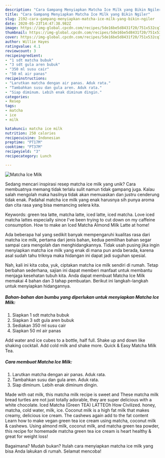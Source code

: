 ```yaml
---
description: "Cara Gampang Menyiapkan Matcha Ice Milk yang Bikin Ngiler"
title: "Cara Gampang Menyiapkan Matcha Ice Milk yang Bikin Ngiler"
slug: 2192-cara-gampang-menyiapkan-matcha-ice-milk-yang-bikin-ngiler
date: 2020-05-23T14:47:38.982Z
image: https://img-global.cpcdn.com/recipes/5de16be5d8431f20/751x532cq70/matcha-ice-milk-foto-resep-utama.jpg
thumbnail: https://img-global.cpcdn.com/recipes/5de16be5d8431f20/751x532cq70/matcha-ice-milk-foto-resep-utama.jpg
cover: https://img-global.cpcdn.com/recipes/5de16be5d8431f20/751x532cq70/matcha-ice-milk-foto-resep-utama.jpg
author: Willie Hayes
ratingvalue: 4.1
reviewcount: 3
recipeingredient:
- "1 sdt matcha bubuk"
- "3 sdt gula aren bubuk"
- "350 ml susu cair"
- "50 ml air panas"
recipeinstructions:
- "Larutkan matcha dengan air panas. Aduk rata."
- "Tambahkan susu dan gula aren. Aduk rata."
- "Siap diminum. Lebih enak diminum dingin."
categories:
- Resep
tags:
- matcha
- ice
- milk

katakunci: matcha ice milk 
nutrition: 250 calories
recipecuisine: Indonesian
preptime: "PT17M"
cooktime: "PT37M"
recipeyield: "3"
recipecategory: Lunch

---
```



![Matcha Ice Milk](https://img-global.cpcdn.com/recipes/5de16be5d8431f20/751x532cq70/matcha-ice-milk-foto-resep-utama.jpg)

Sedang mencari inspirasi resep matcha ice milk yang unik? Cara membuatnya memang tidak terlalu sulit namun tidak gampang juga. Kalau salah mengolah maka hasilnya tidak akan memuaskan dan justru cenderung tidak enak. Padahal matcha ice milk yang enak harusnya sih punya aroma dan cita rasa yang bisa memancing selera kita.

Keywords: green tea latte, matcha latte, iced latte, iced matcha. Love iced matcha lattes especially since I&#39;ve been trying to cut down on my caffeine consumption. How to make an Iced Matcha Almond Milk Latte at home!

Ada beberapa hal yang sedikit banyak mempengaruhi kualitas rasa dari matcha ice milk, pertama dari jenis bahan, kedua pemilihan bahan segar sampai cara mengolah dan menghidangkannya. Tidak usah pusing jika ingin menyiapkan matcha ice milk yang enak di mana pun anda berada, karena asal sudah tahu triknya maka hidangan ini dapat jadi suguhan spesial.


Nah, kali ini kita coba, yuk, ciptakan matcha ice milk sendiri di rumah. Tetap berbahan sederhana, sajian ini dapat memberi manfaat untuk membantu menjaga kesehatan tubuh kita. Anda dapat membuat Matcha Ice Milk memakai 4 bahan dan 3 tahap pembuatan. Berikut ini langkah-langkah untuk menyiapkan hidangannya.

<!--inarticleads1-->

##### Bahan-bahan dan bumbu yang diperlukan untuk menyiapkan Matcha Ice Milk:

1. Siapkan 1 sdt matcha bubuk
1. Siapkan 3 sdt gula aren bubuk
1. Sediakan 350 ml susu cair
1. Siapkan 50 ml air panas


Add water and ice cubes to a bottle, half full. Shake up and down like shaking cocktail. Add cold milk and shake more. Quick &amp; Easy Matcha Milk Tea. 

<!--inarticleads2-->

##### Cara membuat Matcha Ice Milk:

1. Larutkan matcha dengan air panas. Aduk rata.
1. Tambahkan susu dan gula aren. Aduk rata.
1. Siap diminum. Lebih enak diminum dingin.


Made with oat milk, this matcha milk recipe is sweet and These matcha milk bread turtles are not just totally adorable, they are super delicious with a white chocolate. Iced Matcha (Green TEA) LATTEOh How Civilized. honey, matcha, cold water, milk, ice. Coconut milk is a high fat milk that makes creamy, delicious ice cream. The cashews again add to the fat content Learn how to make vegan green tea ice cream using matcha, coconut milk &amp; cashews. Using almond milk, coconut milk, and matcha green tea powder, this recipe for homemade matcha green tea ice cream is heart healthy &amp; great for weight loss! 

Bagaimana? Mudah bukan? Itulah cara menyiapkan matcha ice milk yang bisa Anda lakukan di rumah. Selamat mencoba!
